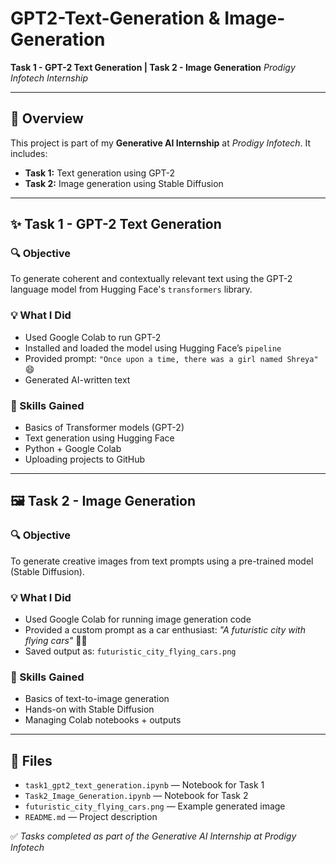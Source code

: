 # GPT2-Text-Generation & Image-Generation

**Task 1 - GPT-2 Text Generation | Task 2 - Image Generation**
*Prodigy Infotech Internship*

---

## 🚀 Overview

This project is part of my **Generative AI Internship** at *Prodigy Infotech*.
It includes:

* **Task 1:** Text generation using GPT-2
* **Task 2:** Image generation using Stable Diffusion

---

## ✨ Task 1 - GPT-2 Text Generation

### 🔍 Objective

To generate coherent and contextually relevant text using the GPT-2 language model from Hugging Face's `transformers` library.

### 💡 What I Did

* Used Google Colab to run GPT-2
* Installed and loaded the model using Hugging Face’s `pipeline`
* Provided prompt: `"Once upon a time, there was a girl named Shreya"` 😄
* Generated AI-written text

### 🧠 Skills Gained

* Basics of Transformer models (GPT-2)
* Text generation using Hugging Face
* Python + Google Colab
* Uploading projects to GitHub

---

## 🖼️ Task 2 - Image Generation

### 🔍 Objective

To generate creative images from text prompts using a pre-trained model (Stable Diffusion).

### 💡 What I Did

* Used Google Colab for running image generation code
* Provided a custom prompt as a car enthusiast:
  *"A futuristic city with flying cars"* 🚗✨
* Saved output as: `futuristic_city_flying_cars.png`

### 🧠 Skills Gained

* Basics of text-to-image generation
* Hands-on with Stable Diffusion
* Managing Colab notebooks + outputs

---

## 📂 Files

* `task1_gpt2_text_generation.ipynb` — Notebook for Task 1
* `Task2_Image_Generation.ipynb` — Notebook for Task 2
* `futuristic_city_flying_cars.png` — Example generated image
* `README.md` — Project description

✅ *Tasks completed as part of the Generative AI Internship at Prodigy Infotech*
